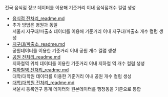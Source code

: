 
전국 음식점 정보 데이터를 이용해 기준거리 이내 음식점개수 컬럼 생성
   - [음식점 전처리_readme.md](https://github.com/dongwon0002/DataMininig_term)    
   - 추가 방법은 병원과 동일       
서울시 지구대/파출소 데이터를 이용해 기준거리 이내 지구대/파출소 개수 컬럼 생성
   - [지구대/파출소_readme.md](https://github.com/dongwon0002/DataMininig_term)       
공원데이터를 이용한 기준거리 이내 공원 개수 컬럼 생성    
   - [공원 전처리_readme.md](https://github.com/dongwon0002/DataMininig_term)      
지하철역 위치 데이터를 이용한 기준거리 이내 지하철 역 개수 컬럼 생성   
   - [지하철역 전처리_readme.md](https://github.com/dongwon0002/DataMininig_term)   
대학/대학원 데이터를 이용한 기준거리 이내 공원 개수 컬럼 생성   
   - [대학/대학원 전처리_readme.md](https://github.com/dongwon0002/DataMininig_term)    
서울시 등록인구 통계 데이터와 원본데이터를 행정동을 기준으로 통합    
   
